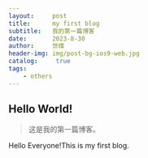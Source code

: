 ```yaml
---
layout:     post
title:      my first blog
subtitle:   我的第一篇博客
date:       2023-8-30
author:     世维
header-img: img/post-bg-ios9-web.jpg
catalog: 	 true
tags:
    - others
---
```


## Hello World!

>这是我的第一篇博客。

Hello Everyone!This is my first blog.
